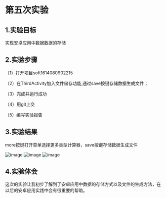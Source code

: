# 第五次实验
## 1.实验目标
实现安卓应用中数据数据的存储

## 2.实验步骤
（1）打开项目soft1614080902215

（2）在ThirdActivity加入文件储存功能,通过save按键存储数据生成文件；

（3）完成并运行成功

（4）用git上交

（5）编写实验报告

## 3.实验结果
more按键打开菜单选择更多类型计算器，save按键存储数据生成文件

![image](https://github.com/Zhenghizhong/android-labs-2018/blob/master/soft1614080902215/test5/Third.png)
![image](https://github.com/Zhenghizhong/android-labs-2018/blob/master/soft1614080902215/test5/Second.png)
![image](https://github.com/Zhenghizhong/android-labs-2018/blob/master/soft1614080902215/test5/save.png)

## 4.实验体会
这次的实验让我初步了解到了安卓应用中数据的存储方式以及文件的生成方法，在以后的安卓应用实践中会有很重要的帮助。
